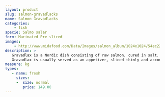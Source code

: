 ```yaml
---
layout: product
slug: salmon-gravadlacks
name: Salmon Gravadlacks
categories:
    - fish
specie: Salmo salar
form: Marinated Pre sliced
images:
    - http://www.midafood.com/Data/Images/salmon_album/1024x1024/54ec224bb87e8396.jpg
description: >
   Gravadlax is a Nordic dish consisting of raw salmon, cured in salt, sugar, and dill.
   Gravadlax is usually served as an appetizer, sliced thinly and accompanied by hovmästarsås (literally steward sauce, also known as gravlaxsås), a dill and mustard sauce, either on bread of some kind, or with boiled potatoes.
measure: kg
types:
   - name: fresh
     sizes:
     -  size: normal
        price: 149.00
---
```

